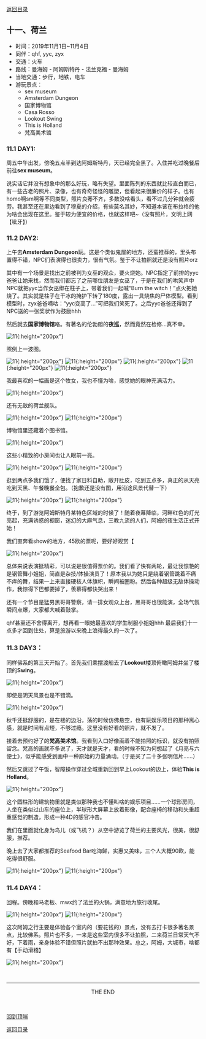 [返回目录](README.md)

## 十一、荷兰

- 时间：2019年11月1日~11月4日
- 同伴：qhf, yyc, zyx
- 交通：火车
- 路线：曼海姆 - 阿姆斯特丹 - 法兰克福 - 曼海姆
- 当地交通：步行，地铁，电车
- 游玩景点：
    - sex museum
    - Amsterdam Dungeon
    - 国家博物馆
    - Casa Rosso
    - Lookout Swing
    - This is Holland
    - 梵高美术馆

### 11.1 DAY1: 

周五中午出发，傍晚五点半到达阿姆斯特丹，天已经完全黑了。入住并吃过晚餐后前往**sex museum**。

说实话它并没有想象中的那么好玩，略有失望。里面陈列的东西就比较直白而已，有一些古老的照片、录像，也有奇奇怪怪的雕塑，但看起来很廉价的样子。也有homo啊sm啊等不同类型，照片良莠不齐，多数没啥看头，看不过几分钟就会疲劳。我甚至还在里边看到了穆夏的介绍，有些莫名其妙，不知道本该在布拉格的他为啥会出现在这里。鉴于较为便宜的价格，也就这样吧~（没有照片，文明上网【呲牙】）

### 11.2 DAY2: 

上午去**Amsterdam Dungeon**玩。这是个类似鬼屋的地方，还蛮推荐的，里头布置得不错，NPC们表演得也很卖力，很有气氛。鉴于不让拍照就还是没有照片orz 

其中有一个场景是找出之前被判为女巫的观众，要火烧她。NPC指定了前排的yyc爸爸让她来找，然而我们都忘了之前哪位朋友是女巫了，于是在我们的哄笑声中NPC就把yyc当作女巫绑在柱子上，带着我们一起喊“Burn the witch！”点火把她烧了。其实就是柱子在干冰的掩护下转了180度，露出一具烧焦的尸体模型。看到模型时，zyx爸爸嘀咕：“yyc变高了…”可把我们笑死了。之后yyc爸爸还得到了NPC送的一张奖状作为鼓励hhh

然后就去**国家博物馆**咯。有著名的伦勃朗的**夜巡**，然而竟然在检修…真不幸。

![11](holland_images/adam1.JPG){:height="200px"}

照例上一波图。

![11](holland_images/adam2.JPG){:height="200px"}
![11](holland_images/adam3.JPG){:height="200px"}
![11](holland_images/adam4.JPG){:height="200px"}
![11](holland_images/adam5.JPG){:height="200px"}
![11](holland_images/adam6.JPG){:height="200px"}

我最喜欢的一幅画是这个牧女，我也不懂为啥，感觉她的眼神充满活力。

![11](holland_images/adam7.JPG){:height="200px"}

还有无敌的荷兰舰队。

![11](holland_images/adam8.JPG){:height="200px"}
![11](holland_images/adam9.JPG){:height="200px"}

博物馆里还藏着个图书馆。

![11](holland_images/adam10.JPG){:height="200px"}

这些小精致的小房间也让人眼前一亮。

![11](holland_images/adam11.JPG){:height="200px"}
![11](holland_images/adam12.JPG){:height="200px"}

逛到两点多我们饿了，便找了家日料自助，敞开肚皮，吃到五点多，真正的从天亮吃到天黑、午餐晚餐全包。（抱歉还是没有图，用沿途风景代替一下）

![11](holland_images/adam13.JPG){:height="200px"}
![11](holland_images/adam14.JPG){:height="200px"}

终于，到了游览阿姆斯特丹某特色区域的时候了！随着夜幕降临，河畔红色的灯光亮起，充满诱惑的橱窗，迷幻的大麻气息，三教九流的人们，阿姆的夜生活正式开始！

我们直奔看show的地方，45欧的票呢，要好好观赏【

![11](holland_images/adam15.JPG){:height="200px"}

总体来说表演挺精彩，可以说是很值得票价的。我们看了快有两轮，最让我惊艳的是钢管舞小姐姐，简直是杂技/体操演员了！原本我以为她只是绕着钢管跳着不痛不痒的舞，结果一上来直接硬核人体旗帜，瞬间被圈粉。然后各种超级无敌体操动作，我惊得下巴都要掉了，羡慕得都快哭出来！

还有一个节目是猛男黑哥哥警察，请一排女观众上台，黑哥哥也很能演，全场气氛瞬间点爆，大家都大喊着鼓掌。

qhf甚至还不舍得离开，想再看一眼她最喜欢的学生制服小姐姐hhh 最后我们十一点多才回到住处，算是旅游以来晚上浪得最久的一次了。

### 11.3 DAY3：

同样佛系的第三天开始了。首先我们乘摆渡船去了**Lookout**楼顶俯瞰阿姆并坐了楼顶的**Swing**。

![11](holland_images/adam16.JPG){:height="200px"}

即使是阴天风景也是不错滴。

![11](holland_images/adam17.JPG){:height="200px"}

秋千还挺舒服的，是在楼的边沿，荡的时候仿佛悬空，也有玩娱乐项目的那种离心感，就是时间有点短，不够过瘾。这里没有好看的照片，就不发了。

接着去预约好了的**梵高美术馆**。我看到入口好像画着不能拍照的标识，就没有拍照留念。梵高的画就不多说了，天才就是天才，看的时候不知为何想起了《月亮与六便士》，似乎能感受到画中一种原始的力量涌动。（于是买了二十多张明信片……）

然后又跳过了午饭，智障操作穿过全城重新回到早上Lookout的边上，体验**This is Holland**。

![11](holland_images/adam18.JPG){:height="200px"}

这个圆柱形的建筑物里就是类似那种我也不懂叫啥的娱乐项目……一个球形房间，人坐在类似过山车的座位上，半球形大屏幕上放着影像，配合座椅的移动和失重超重感觉的制造，形成一种4D的感官冲击。

我们在里面就化身为鸟儿（或飞机？）从空中游览了荷兰的主要风光，很美，很舒服，推荐。

晚上去了大家都推荐的Seafood Bar吃海鲜，实惠又美味，三个人大概90欧，能吃得很舒服。

![11](holland_images/adam19.JPG){:height="200px"}
![11](holland_images/adam20.JPG){:height="200px"}

### 11.4 DAY4：

回程。傍晚和马老板、mwx约了法兰的火锅，满意地为旅行收尾。

![11](holland_images/hotpot1.JPG){:height="200px"}
![11](holland_images/hotpot2.JPG){:height="200px"}

这次阿姆之行主要是体验各个室内的（要花钱的）景点，没有去打卡很多著名景点，比较佛系。照片也不多，一来是这些室内很多不让拍照，二来荷兰日常天气不好，下着雨，亲身体验不错但照片就拍不出那种效果。总之，阿姆，大城市，啥都有【手动滑稽】

![11](holland_images/adam21.JPG){:height="200px"}

&nbsp;

---
<center>THE END</center>

&nbsp;

[回到顶端](#十一荷兰)

[返回目录](README.md)
